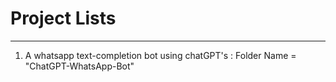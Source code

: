 <h1 width="100%"> Project Lists </h1>
<hr>
<ol>
  <li> A whatsapp text-completion bot using chatGPT's : Folder Name = "ChatGPT-WhatsApp-Bot"</li>
</ol>

